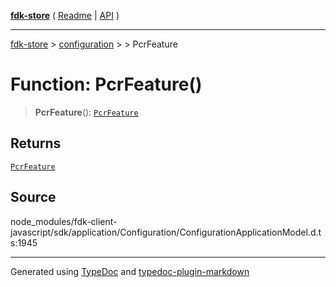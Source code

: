 [**fdk-store**](../../../README.md) ( [Readme](../../../README.md) \| [API](../../../API.md) )

---

[fdk-store](../../../API.md) > [configuration](../../README.md) > [<internal>](../README.md) > PcrFeature

# Function: PcrFeature()

> **PcrFeature**(): [`PcrFeature`](../type-aliases/type-alias.PcrFeature.md)

## Returns

[`PcrFeature`](../type-aliases/type-alias.PcrFeature.md)

## Source

node_modules/fdk-client-javascript/sdk/application/Configuration/ConfigurationApplicationModel.d.ts:1945

---

Generated using [TypeDoc](https://typedoc.org/) and [typedoc-plugin-markdown](https://www.npmjs.com/package/typedoc-plugin-markdown)
